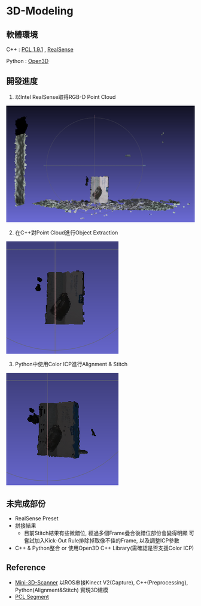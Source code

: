 # 3D-Modeling

## 軟體環境

C++    : [PCL 1.9.1](https://github.com/PointCloudLibrary/pcl) , [RealSense](https://github.com/IntelRealSense)

Python : [Open3D](http://www.open3d.org/)

## 開發進度

1. 以Intel RealSense取得RGB-D Point Cloud

![RealScanCapture](./ReadMe_Img/frame1.png)

2. 在C++對Point Cloud進行Object Extraction

![Object Extraction](./ReadMe_Img/frame1_extr.png)

3. Python中使用Color ICP進行Alignment & Stitch

![Stitch](./ReadMe_Img/Stitch9.png)

## 未完成部份

- RealSense Preset
- 拼接結果
	- 目前Stitch結果有些微錯位, 經過多個Frame疊合後錯位部份會變得明顯
	可嘗試加入Kick-Out Rule排除掉取像不佳的Frame, 以及調整ICP參數
- C++ & Python整合 or 使用Open3D C++ Library(需確認是否支援Color ICP)

## Reference

- [Mini-3D-Scanner](https://github.com/zjudmd1015/Mini-3D-Scanner)
	以ROS串接Kinect V2(Capture), C++(Preprocessing), Python(Alignment&Stitch)
	實現3D建模
- [PCL Segment](https://codertw.com/%E7%A8%8B%E5%BC%8F%E8%AA%9E%E8%A8%80/559948/)
